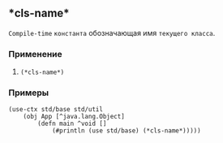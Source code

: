 ## *cls-name\*
`Compile-time` `константа` обозначающая имя `текущего класса`.

### Применение

1. `(*cls-name*)`

### Примеры

```pihta
(use-ctx std/base std/util
    (obj App [^java.lang.Object]
        (defn main ^void []
            (#println (use std/base) (*cls-name*)))))
```